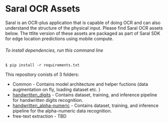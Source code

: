 # Saral OCR Assets

Saral is an OCR-plus application that is capable of doing OCR and can also understand the structure of the physical input. Please find Saral OCR assets below. The ttlite version of these assets are packaged as part of Saral SDK for edge location predictions using mobile compute. 

###### To install dependencies, run this command line
``
$ pip install -r requirements.txt 
``

This repository conists of 3 folders:
- Common - Contains model architecture and helper fuctions (data augmentation on fly, loading dataset etc. )
- [handwritten_digits](https://github.com/Sunbird-Saral/react-native-saral-sdk/tree/enhancement/ml_folder_struct/ml_models/handwritten_digits) - Contains dataset, training, and inference pipeline for handwritten digits recognition.
- [handwritten_alpha-numeric](https://github.com/Sunbird-Saral/react-native-saral-sdk/tree/enhancement/ml_folder_struct/ml_models/handwritten_alpha-numeric) - Contains dataset, training, and inference pipeline for the alpha-numeric data recognition.
- free-text extraction - TBD
